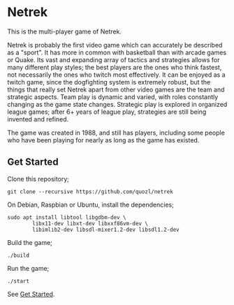 # Netrek

This is the multi-player game of Netrek.

Netrek is probably the first video game which can accurately be
described as a "sport".  It has more in common with basketball than
with arcade games or Quake.  Its vast and expanding array of tactics
and strategies allows for many different play styles; the best
players are the ones who think fastest, not necessarily the ones who
twitch most effectively.  It can be enjoyed as a twitch game, since
the dogfighting system is extremely robust, but the things that
really set Netrek apart from other video games are the team and
strategic aspects.  Team play is dynamic and varied, with roles
constantly changing as the game state changes.  Strategic play is
explored in organized league games; after 6+ years of league play,
strategies are still being invented and refined.

The game was created in 1988, and still has players, including some
people who have been playing for nearly as long as the game has
existed.

## Get Started

Clone this repository;

```
git clone --recursive https://github.com/quozl/netrek
```

On Debian, Raspbian or Ubuntu, install the dependencies;

```
sudo apt install libtool libgdbm-dev \
	    libx11-dev libxt-dev libxxf86vm-dev \
	    libimlib2-dev libsdl-mixer1.2-dev libsdl1.2-dev
```

Build the game;

```
./build
```

Run the game;

```
./start
```

See [Get Started](https://github.com/quozl/netrek-client-cow/blob/master/README.md#get-started).
